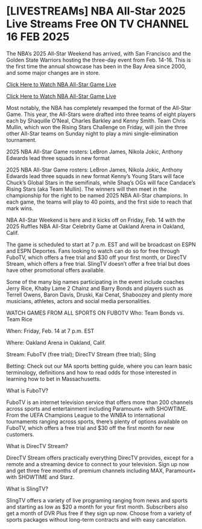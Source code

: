 # [LIVESTREAMs] NBA All-Star 2025 Live Streams Free ON TV CHANNEL 16 FEB 2025

The NBA’s 2025 All-Star Weekend has arrived, with San Francisco and the Golden State Warriors hosting the three-day event from Feb. 14-16. This is the first time the annual showcase has been in the Bay Area since 2000, and some major changes are in store.

[Click Here to Watch NBA All-Star Game Live](https://tinyurl.com/mrxmbb3z)

[Click Here to Watch NBA All-Star Game Live](https://tinyurl.com/mrxmbb3z)

Most notably, the NBA has completely revamped the format of the All-Star Game. This year, the All-Stars were drafted into three teams of eight players each by Shaquille O’Neal, Charles Barkley and Kenny Smith. Team Chris Mullin, which won the Rising Stars Challenge on Friday, will join the three other All-Star teams on Sunday night to play a mini single-elimination tournament.

2025 NBA All-Star Game rosters: LeBron James, Nikola Jokic, Anthony Edwards lead three squads in new format

2025 NBA All-Star Game rosters: LeBron James, Nikola Jokic, Anthony Edwards lead three squads in new format
Kenny’s Young Stars will face Chuck’s Global Stars in the semifinals, while Shaq’s OGs will face Candace’s Rising Stars (aka Team Mullin). The winners will then meet in the championship for the right to be named 2025 NBA All-Star champions. In each game, the teams will play to 40 points, and the first side to reach that mark wins.

NBA All-Star Weekend is here and it kicks off on Friday, Feb. 14 with the 2025 Ruffles NBA All-Star Celebrity Game at Oakland Arena in Oakland, Calif.

The game is scheduled to start at 7 p.m. EST and will be broadcast on ESPN and ESPN Deportes. Fans looking to watch can do so for free through FuboTV, which offers a free trial and $30 off your first month, or DirecTV Stream, which offers a free trial. SlingTV doesn’t offer a free trial but does have other promotional offers available.

Some of the many big names participating in the event include coaches Jerry Rice, Khaby Lame 2 Chainz and Barry Bonds and players such as Terrell Owens, Baron Davis, Druski, Kai Cenat, Shaboozey and plenty more musicians, athletes, actors and social media personalities.

WATCH GAMES FROM ALL SPORTS ON FUBOTV
Who: Team Bonds vs. Team Rice

When: Friday, Feb. 14 at 7 p.m. EST

Where: Oakland Arena in Oakland, Calif.

Stream: FuboTV (free trial); DirecTV Stream (free trial); Sling

Betting: Check out our MA sports betting guide, where you can learn basic terminology, definitions and how to read odds for those interested in learning how to bet in Massachusetts.

What is FuboTV?

FuboTV is an internet television service that offers more than 200 channels across sports and entertainment including Paramount+ with SHOWTIME. From the UEFA Champions League to the WNBA to international tournaments ranging across sports, there’s plenty of options available on FuboTV, which offers a free trial and $30 off the first month for new customers.

What is DirecTV Stream?

DirecTV Stream offers practically everything DirecTV provides, except for a remote and a streaming device to connect to your television. Sign up now and get three free months of premium channels including MAX, Paramount+ with SHOWTIME and Starz.

What is SlingTV?

SlingTV offers a variety of live programing ranging from news and sports and starting as low as $20 a month for your first month. Subscribers also get a month of DVR Plus free if they sign up now. Choose from a variety of sports packages without long-term contracts and with easy cancelation.
